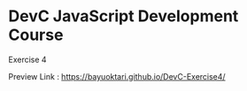 # DevC JavaScript Development Course
Exercise 4

Preview Link : https://bayuoktari.github.io/DevC-Exercise4/
